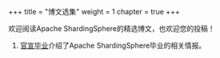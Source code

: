 +++
title = "博文选集"
weight = 1
chapter = true
+++

欢迎阅读Apache ShardingSphere的精选博文，也欢迎您的投稿！

1. [官宣毕业](/cn/material/graduate/)介绍了Apache ShardingSphere毕业的相关情报。
